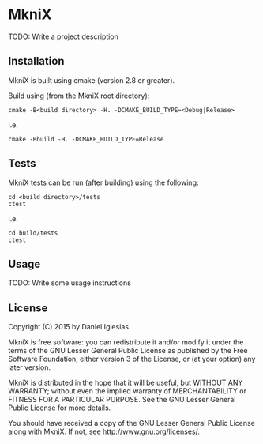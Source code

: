 # MkniX

TODO: Write a project description

## Installation

MkniX is built using cmake (version 2.8 or greater).

Build using (from the MkniX root directory):

```
cmake -B<build directory> -H. -DCMAKE_BUILD_TYPE=<Debug|Release>
```

i.e.

```
cmake -Bbuild -H. -DCMAKE_BUILD_TYPE=Release
```

## Tests

MkniX tests can be run (after building) using the following:

```
cd <build directory>/tests
ctest
```

i.e.

```
cd build/tests
ctest
```

## Usage

TODO: Write some usage instructions

## License

Copyright (C) 2015 by Daniel Iglesias

MkniX is free software: you can redistribute it and/or modify
it under the terms of the GNU Lesser General Public License as
published by the Free Software Foundation, either version 3 of the
License, or (at your option) any later version.

MkniX is distributed in the hope that it will be useful,
but WITHOUT ANY WARRANTY; without even the implied warranty of
MERCHANTABILITY or FITNESS FOR A PARTICULAR PURPOSE.  See the
GNU Lesser General Public License for more details.

You should have received a copy of the GNU Lesser General Public
License along with MkniX.  If not, see <http://www.gnu.org/licenses/>.
